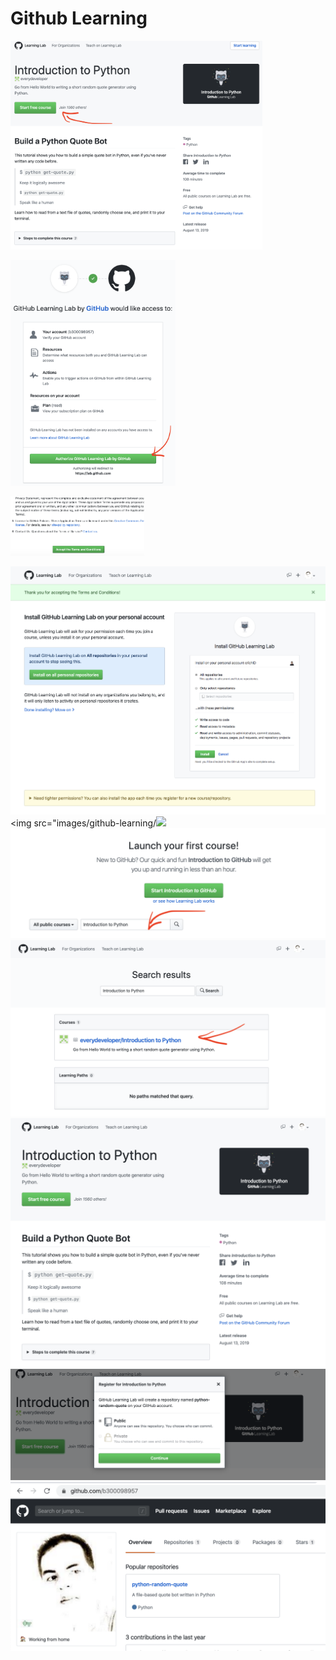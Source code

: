 # Github Learning


<img src="images/github-learning/-.Start-Learning.png" width="403" height="334" ></img>

<img src="images/github-learning/0.Start-lab-github.png" width="264" height="361" ></img>

<img src="images/github-learning/1.Accept-Terms.png" width="214" height="95" ></img>

<img src="images/github-learning/2.Install-on-all-repositories.png" width="" height="" ></img>
<img src="images/github-learning/<img src="images/github-learning/3.Install-Github-Learning.png" width="" height="" ></img>
<img src="images/github-learning/4.Launch-your-first-course.png" width="" height="" ></img>
<img src="images/github-learning/5.Introduction-Python.png" width="" height="" ></img>
<img src="images/github-learning/6.Start-Free-Course.png" width="" height="" ></img>
<img src="images/github-learning/7.Register-Free-Course.png" width="" height="" ></img>
<img src="images/github-learning/8.Start-Coding.png" width="" height="" ></img>
